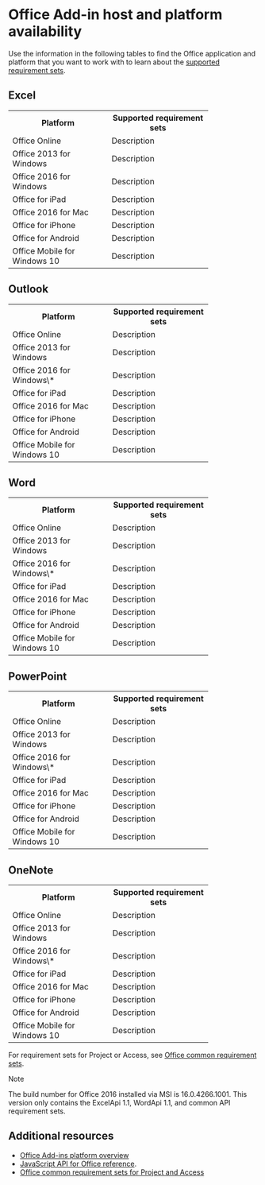 # Office Add-in host and platform availability

Use the information in the following tables to find the Office application and platform that you want to work with to learn about the [supported requirement sets](https://dev.office.com/reference/add-ins/requirement-sets/office-add-in-requirement-sets). 

## Excel

<table style="width:80%">
  <tr>
    <th>Platform</th>
    <th>Supported requirement sets</th> 
  </tr>
  <tr>
    <td>Office Online</td>
    <td>Description</td> 
  </tr>
  <tr>
    <td>Office 2013 for Windows</td>
    <td>Description</td> 
  </tr>
  <tr>
    <td>Office 2016 for Windows</td>
    <td>Description</td> 
  </tr>
  <tr>
    <td>Office for iPad</td>
    <td>Description</td> 
  </tr>
  <tr>
    <td>Office 2016 for Mac</td>
    <td>Description</td> 
  </tr>
  <tr>
    <td>Office for iPhone</td>
    <td>Description</td> 
  </tr>
  <tr>
    <td>Office for Android</td>
    <td>Description</td> 
  </tr>
  <tr>
    <td>Office Mobile for Windows 10</td>
    <td>Description</td> 
  </tr>
</table>

## Outlook

<table style="width:80%">
  <tr>
    <th>Platform</th>
    <th>Supported requirement sets</th> 
  </tr>
  <tr>
    <td>Office Online</td>
    <td>Description</td> 
  </tr>
  <tr>
    <td>Office 2013 for Windows</td>
    <td>Description</td> 
  </tr>
  <tr>
    <td>Office 2016 for Windows\*</td>
    <td>Description</td> 
  </tr>
  <tr>
    <td>Office for iPad</td>
    <td>Description</td> 
  </tr>
  <tr>
    <td>Office 2016 for Mac</td>
    <td>Description</td> 
  </tr>
  <tr>
    <td>Office for iPhone</td>
    <td>Description</td> 
  </tr>
  <tr>
    <td>Office for Android</td>
    <td>Description</td> 
  </tr>
  <tr>
    <td>Office Mobile for Windows 10</td>
    <td>Description</td> 
  </tr>
</table>

## Word

<table style="width:80%">
  <tr>
    <th>Platform</th>
    <th>Supported requirement sets</th> 
  </tr>
  <tr>
    <td>Office Online</td>
    <td>Description</td> 
  </tr>
  <tr>
    <td>Office 2013 for Windows</td>
    <td>Description</td> 
  </tr>
  <tr>
    <td>Office 2016 for Windows\*</td>
    <td>Description</td> 
  </tr>
  <tr>
    <td>Office for iPad</td>
    <td>Description</td> 
  </tr>
  <tr>
    <td>Office 2016 for Mac</td>
    <td>Description</td> 
  </tr>
  <tr>
    <td>Office for iPhone</td>
    <td>Description</td> 
  </tr>
  <tr>
    <td>Office for Android</td>
    <td>Description</td> 
  </tr>
  <tr>
    <td>Office Mobile for Windows 10</td>
    <td>Description</td> 
  </tr>
</table>

## PowerPoint

<table style="width:80%">
  <tr>
    <th>Platform</th>
    <th>Supported requirement sets</th> 
  </tr>
  <tr>
    <td>Office Online</td>
    <td>Description</td> 
  </tr>
  <tr>
    <td>Office 2013 for Windows</td>
    <td>Description</td> 
  </tr>
  <tr>
    <td>Office 2016 for Windows\*</td>
    <td>Description</td> 
  </tr>
  <tr>
    <td>Office for iPad</td>
    <td>Description</td> 
  </tr>
  <tr>
    <td>Office 2016 for Mac</td>
    <td>Description</td> 
  </tr>
  <tr>
    <td>Office for iPhone</td>
    <td>Description</td> 
  </tr>
  <tr>
    <td>Office for Android</td>
    <td>Description</td> 
  </tr>
  <tr>
    <td>Office Mobile for Windows 10</td>
    <td>Description</td> 
  </tr>
</table>

## OneNote

<table style="width:80%">
  <tr>
    <th>Platform</th>
    <th>Supported requirement sets</th> 
  </tr>
  <tr>
    <td>Office Online</td>
    <td>Description</td> 
  </tr>
  <tr>
    <td>Office 2013 for Windows</td>
    <td>Description</td> 
  </tr>
  <tr>
    <td>Office 2016 for Windows\*</td>
    <td>Description</td> 
  </tr>
  <tr>
    <td>Office for iPad</td>
    <td>Description</td> 
  </tr>
  <tr>
    <td>Office 2016 for Mac</td>
    <td>Description</td> 
  </tr>
  <tr>
    <td>Office for iPhone</td>
    <td>Description</td> 
  </tr>
  <tr>
    <td>Office for Android</td>
    <td>Description</td> 
  </tr>
  <tr>
    <td>Office Mobile for Windows 10</td>
    <td>Description</td> 
  </tr>
</table>

For requirement sets for Project or Access, see [Office common requirement sets](https://dev.office.com/reference/add-ins/requirement-sets/office-add-in-requirement-sets).

> [!NOTE]
> The build number for Office 2016 installed via MSI is 16.0.4266.1001. This version only contains the ExcelApi 1.1, WordApi 1.1, and common API requirement sets.

## Additional resources

- [Office Add-ins platform overview](office-add-ins.md)
- [JavaScript API for Office reference](https://dev.office.com/reference/add-ins/javascript-api-for-office).
- [Office common requirement sets for Project and Access](https://dev.office.com/reference/add-ins/requirement-sets/office-add-in-requirement-sets)
